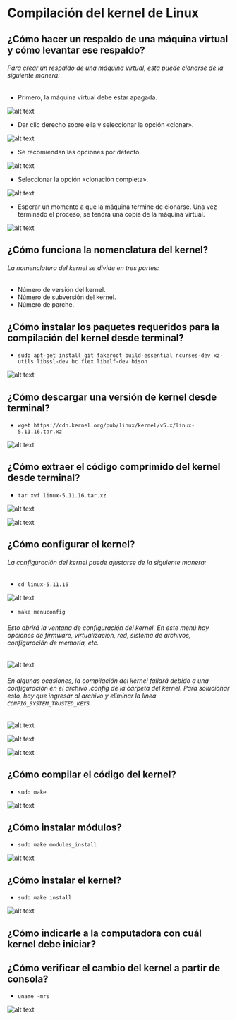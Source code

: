 # Compilación del kernel de Linux

## ¿Cómo hacer un respaldo de una máquina virtual y cómo levantar ese respaldo?

###### Para crear un respaldo de una máquina virtual, esta puede clonarse de la siguiente manera:

* Primero, la máquina virtual debe estar apagada.

![alt text](https://github.com/danny-blip/P3/blob/main/a1.png "a1")

* Dar clic derecho sobre ella y seleccionar la opción «clonar».

![alt text](https://github.com/danny-blip/P3/blob/main/a2.png "a2")

* Se recomiendan las opciones por defecto.

![alt text](https://github.com/danny-blip/P3/blob/main/a3.png "a3")

* Seleccionar la opción «clonación completa».

![alt text](https://github.com/danny-blip/P3/blob/main/a4.png "a4")

* Esperar un momento a que la máquina termine de clonarse. Una vez terminado el proceso, se tendrá una copia de la máquina virtual.

![alt text](https://github.com/danny-blip/P3/blob/main/a5.png "a5")

## ¿Cómo funciona la nomenclatura del kernel?

###### La nomenclatura del kernel se divide en tres partes:

* Número de versión del kernel.
* Número de subversión del kernel.
* Número de parche.

## ¿Cómo instalar los paquetes requeridos para la compilación del kernel desde terminal?

* `sudo apt-get install git fakeroot build-essential ncurses-dev xz-utils libssl-dev bc flex libelf-dev bison`

![alt text](https://github.com/danny-blip/P3/blob/main/c1.png "c1")

## ¿Cómo descargar una versión de kernel desde terminal?

* `wget https://cdn.kernel.org/pub/linux/kernel/v5.x/linux-5.11.16.tar.xz`

![alt text](https://github.com/danny-blip/P3/blob/main/d1.png "d1")

## ¿Cómo extraer el código comprimido del kernel desde terminal?

* `tar xvf linux-5.11.16.tar.xz`

![alt text](https://github.com/danny-blip/P3/blob/main/e1.png "e1")

![alt text](https://github.com/danny-blip/P3/blob/main/e2.png "e2")

## ¿Cómo configurar el kernel?

###### La configuración del kernel puede ajustarse de la siguiente manera:

* `cd linux-5.11.16`

![alt text](https://github.com/danny-blip/P3/blob/main/f1.png "f1")

* `make menuconfig`

###### Esto abrirá la ventana de configuración del kernel. En este menú hay opciones de firmware, virtualización, red, sistema de archivos, configuración de memoria, etc.

![alt text](https://github.com/danny-blip/P3/blob/main/f2.png "f2")

###### En algunas ocasiones, la compilación del kernel fallará debido a una configuración en el archivo .config de la carpeta del kernel. Para solucionar esto, hay que ingresar al archivo y eliminar la línea `CONFIG_SYSTEM_TRUSTED_KEYS`.

![alt text](https://github.com/danny-blip/P3/blob/main/f3.png "f3")

![alt text](https://github.com/danny-blip/P3/blob/main/f4.png "f4")

![alt text](https://github.com/danny-blip/P3/blob/main/f5.png "f5")

## ¿Cómo compilar el código del kernel?

* `sudo make`

![alt text](https://github.com/danny-blip/P3/blob/main/g1.png "g1")

## ¿Cómo instalar módulos?

* `sudo make modules_install`

![alt text](https://github.com/danny-blip/P3/blob/main/h1.png "h1")

## ¿Cómo instalar el kernel?

* `sudo make install`

![alt text](https://github.com/danny-blip/P3/blob/main/i1.png "i1")

## ¿Cómo indicarle a la computadora con cuál kernel debe iniciar?



## ¿Cómo verificar el cambio del kernel a partir de consola?

* `uname -mrs`

![alt text](https://github.com/danny-blip/P3/blob/main/k1.png "k1")
